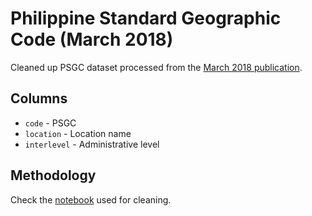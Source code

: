 # Philippine Standard Geographic Code (March 2018)

Cleaned up PSGC dataset processed from the [March 2018 publication](http://nap.psa.gov.ph/activestats/psgc/publications/PSGC%20Publication%20Mar2018.xlsx).

## Columns

- `code` - PSGC
- `location` - Location name
- `interlevel` - Administrative level

## Methodology

Check the [notebook](./clean-psgc.ipynb) used for cleaning.

